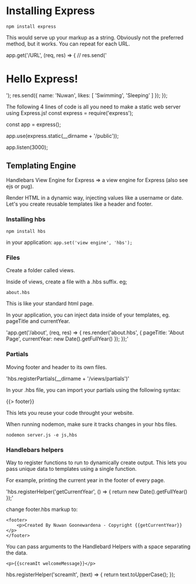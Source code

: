 # Installing Express

`npm install express`

This would serve up your markup as a string. Obviously not the preferred method, but it works. 
You can repeat for each URL.

app.get('/URL', (req, res) => {
    // res.send('<h1>Hello Express!</h1>');
    res.send({
        name: 'Nuwan',
        likes: [
            'Swimming',
            'Sleeping'
        ]
    });
});

The following 4 lines of code is all you need to make a static web server using Express.js!
const express = require('express');

const app = express();

app.use(express.static(__dirname + '/public'));

app.listen(3000);

## Templating Engine

Handlebars View Engine for Express => a view engine for Express (also see ejs or pug).

Render HTML in a dynamic way, injecting values like a username or date. 
Let's you create reusable templates like a header and footer.

### Installing hbs 

`npm install hbs`

in your application: `app.set('view engine', 'hbs');`

### Files

Create a folder called views.

Inside of views, create a file with a .hbs suffix. eg;

`about.hbs`

This is like your standard html page.

In your application, you can inject data inside of your templates, eg. pageTitle and currentYear.

'app.get('/about', (req, res) => {
    res.render('about.hbs', {
        pageTitle: 'About Page',
        currentYear: new Date().getFullYear()
    });
});'

### Partials
Moving footer and header to its own files.

'hbs.registerPartials(__dirname + '/views/partials')'

In your .hbs file, you can import your partials using the following syntax:

{{> footer}}

This lets you reuse your code throught your website.

When running nodemon, make sure it tracks changes in your hbs files.

`nodemon server.js -e js,hbs`

### Handlebars helpers
Way to register functions to run to dynamically create output.
This lets you pass unique data to templates using a single function.

For example, printing the current year in the footer of every page.

'hbs.registerHelper('getCurrentYear', () => {
    return new Date().getFullYear()
});'

change footer.hbs markup to:

    <footer>
        <p>Created By Nuwan Goonewardena - Copyright {{getCurrentYear}}</p>
    </footer>

You can pass arguments to the Handlebard Helpers with a space separating the data.

    <p>{{screamIt welcomeMessage}}</p>

hbs.registerHelper('screamIt', (text) => {
    return text.toUpperCase();
});
